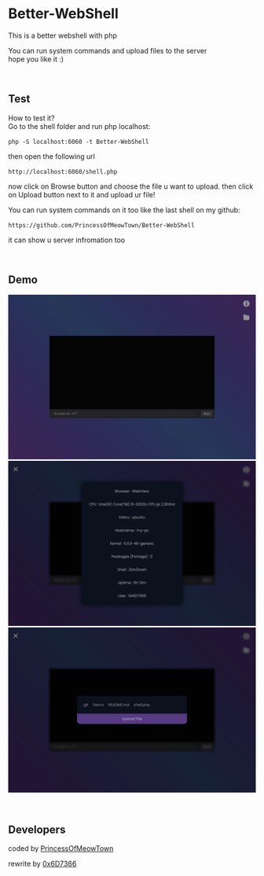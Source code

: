 # Better-WebShell

This is a better webshell with php

You can run system commands and upload files to the server<br>
hope you like it :)

<br>

## Test

How to test it?<br>
Go to the shell folder and run php localhost:
```
php -S localhost:6060 -t Better-WebShell
```

then open the following url
```
http://localhost:6060/shell.php
```

now click on Browse button and choose the file u want to upload. then click on Upload button next to it and upload ur file!

You can run system commands on it too like the last shell on my github:

```
https://github.com/PrincessOfMeowTown/Better-WebShell
```

it can show u server infromation too

<br>

## Demo

![Demo 1](Demo/1.png)
![Demo 2](Demo/2.png)
![Demo 3](Demo/3.png)

<br>

## Developers

 coded by [PrincessOfMeowTown](https://github.com/PrincessOfMeowTown)

 rewrite by [0x6D7366](https://github.com/0x6D7366)